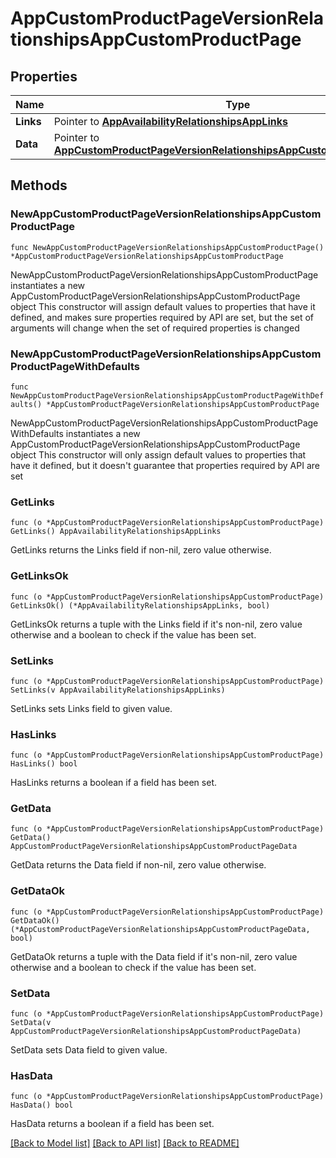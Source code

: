 # AppCustomProductPageVersionRelationshipsAppCustomProductPage

## Properties

Name | Type | Description | Notes
------------ | ------------- | ------------- | -------------
**Links** | Pointer to [**AppAvailabilityRelationshipsAppLinks**](AppAvailabilityRelationshipsAppLinks.md) |  | [optional] 
**Data** | Pointer to [**AppCustomProductPageVersionRelationshipsAppCustomProductPageData**](AppCustomProductPageVersionRelationshipsAppCustomProductPageData.md) |  | [optional] 

## Methods

### NewAppCustomProductPageVersionRelationshipsAppCustomProductPage

`func NewAppCustomProductPageVersionRelationshipsAppCustomProductPage() *AppCustomProductPageVersionRelationshipsAppCustomProductPage`

NewAppCustomProductPageVersionRelationshipsAppCustomProductPage instantiates a new AppCustomProductPageVersionRelationshipsAppCustomProductPage object
This constructor will assign default values to properties that have it defined,
and makes sure properties required by API are set, but the set of arguments
will change when the set of required properties is changed

### NewAppCustomProductPageVersionRelationshipsAppCustomProductPageWithDefaults

`func NewAppCustomProductPageVersionRelationshipsAppCustomProductPageWithDefaults() *AppCustomProductPageVersionRelationshipsAppCustomProductPage`

NewAppCustomProductPageVersionRelationshipsAppCustomProductPageWithDefaults instantiates a new AppCustomProductPageVersionRelationshipsAppCustomProductPage object
This constructor will only assign default values to properties that have it defined,
but it doesn't guarantee that properties required by API are set

### GetLinks

`func (o *AppCustomProductPageVersionRelationshipsAppCustomProductPage) GetLinks() AppAvailabilityRelationshipsAppLinks`

GetLinks returns the Links field if non-nil, zero value otherwise.

### GetLinksOk

`func (o *AppCustomProductPageVersionRelationshipsAppCustomProductPage) GetLinksOk() (*AppAvailabilityRelationshipsAppLinks, bool)`

GetLinksOk returns a tuple with the Links field if it's non-nil, zero value otherwise
and a boolean to check if the value has been set.

### SetLinks

`func (o *AppCustomProductPageVersionRelationshipsAppCustomProductPage) SetLinks(v AppAvailabilityRelationshipsAppLinks)`

SetLinks sets Links field to given value.

### HasLinks

`func (o *AppCustomProductPageVersionRelationshipsAppCustomProductPage) HasLinks() bool`

HasLinks returns a boolean if a field has been set.

### GetData

`func (o *AppCustomProductPageVersionRelationshipsAppCustomProductPage) GetData() AppCustomProductPageVersionRelationshipsAppCustomProductPageData`

GetData returns the Data field if non-nil, zero value otherwise.

### GetDataOk

`func (o *AppCustomProductPageVersionRelationshipsAppCustomProductPage) GetDataOk() (*AppCustomProductPageVersionRelationshipsAppCustomProductPageData, bool)`

GetDataOk returns a tuple with the Data field if it's non-nil, zero value otherwise
and a boolean to check if the value has been set.

### SetData

`func (o *AppCustomProductPageVersionRelationshipsAppCustomProductPage) SetData(v AppCustomProductPageVersionRelationshipsAppCustomProductPageData)`

SetData sets Data field to given value.

### HasData

`func (o *AppCustomProductPageVersionRelationshipsAppCustomProductPage) HasData() bool`

HasData returns a boolean if a field has been set.


[[Back to Model list]](../README.md#documentation-for-models) [[Back to API list]](../README.md#documentation-for-api-endpoints) [[Back to README]](../README.md)



